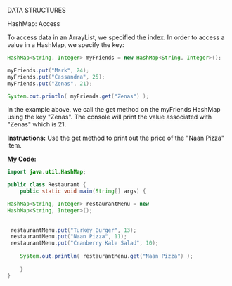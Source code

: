 DATA STRUCTURES

HashMap: Access

To access data in an ArrayList, we specified the index. In order to access a value in a HashMap, we specify the key:
```java
HashMap<String, Integer> myFriends = new HashMap<String, Integer>();

myFriends.put("Mark", 24);
myFriends.put("Cassandra", 25);
myFriends.put("Zenas", 21);

System.out.println( myFriends.get("Zenas") );
```
In the example above, we call the get method on the myFriends HashMap using the key "Zenas". The console will print the value associated with "Zenas" which is 21.

**Instructions:**
Use the get method to print out the price of the "Naan Pizza" item.

**My Code:**
```java
import java.util.HashMap;

public class Restaurant {
	public static void main(String[] args) {

HashMap<String, Integer> restaurantMenu = new
HashMap<String, Integer>();
    
    
 restaurantMenu.put("Turkey Burger", 13);
 restaurantMenu.put("Naan Pizza", 11);
 restaurantMenu.put("Cranberry Kale Salad", 10);
    
    System.out.println( restaurantMenu.get("Naan Pizza") );
   
	}
}
```
